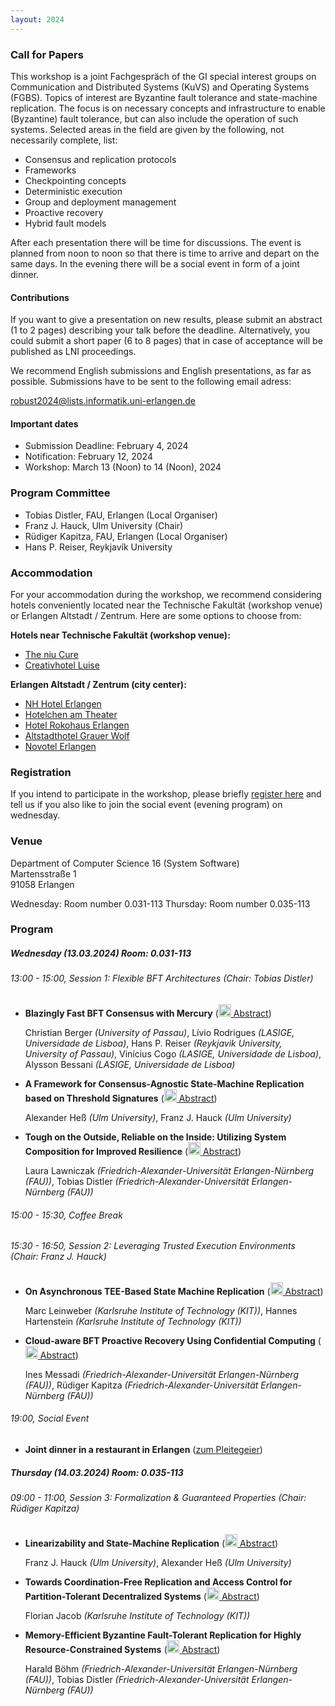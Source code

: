 ```yaml
---
layout: 2024
---
```


### Call for Papers

This workshop is a joint Fachgespräch of the GI special interest groups on Communication and Distributed Systems (KuVS) and Operating Systems (FGBS). Topics of interest are Byzantine fault tolerance and state-machine replication. The focus is on necessary concepts and infrastructure to enable (Byzantine) fault tolerance, but can also include the operation of such systems. Selected areas in the field are given by the following, not necessarily complete, list:


* Consensus and replication protocols
* Frameworks
* Checkpointing concepts
* Deterministic execution
* Group and deployment management
* Proactive recovery
* Hybrid fault models

<!-- * System support for blockchain
* System support for resource-limited devices and blockchain
* Resilient agreement protocols
* Trusted execution for improved resilience of decentralized infrastructures
* Blockchain consistency
* Cryptocurrency attacks and incentives
* Smart contract performance and security
* Blockchain soft and hard forks
* Anonymity and confidentiality in distributed ledgers
* Governance of distributed ledgers
* Scalability of distributed ledgers
* Use cases
* Novel application scenarios -->

After each presentation there will be time for discussions. The event is planned from noon to noon so that there is time to arrive and depart on the same days. In the evening there will be a social event in form of a joint dinner.

#### Contributions

If you want to give a presentation on new results, please submit an abstract (1 to 2 pages) describing your talk before the deadline. 
Alternatively, you could submit a short paper (6 to 8 pages) that in case of acceptance will be published as LNI proceedings. 

We recommend English submissions and English presentations, as far as possible. Submissions have to be sent to the following email adress:

[robust2024@lists.informatik.uni-erlangen.de](mailto:robust2024@lists.informatik.uni-erlangen.de) 

#### Important dates

* Submission Deadline: February 4, 2024
* Notification: February 12, 2024
* Workshop: March 13 (Noon) to 14 (Noon), 2024

### Program Committee


* Tobias Distler, FAU, Erlangen (Local Organiser)
* Franz J. Hauck, Ulm University (Chair)
* Rüdiger Kapitza, FAU, Erlangen (Local Organiser)
* Hans P. Reiser, Reykjavík University


### Accommodation

For your accommodation during the workshop, we recommend considering hotels conveniently located near the Technische Fakultät (workshop venue) or Erlangen Altstadt / Zentrum. Here are some options to choose from:

**Hotels near Technische Fakultät (workshop venue):**

* [The niu Cure](https://the.niu.de/hotels/deutschland/erlangen/the-niu-cure)
* [Creativhotel Luise](https://www.hotel-luise.de/)


**Erlangen Altstadt / Zentrum (city center):**

* [NH Hotel Erlangen](https://www.nh-hotels.com/en/hotel/nh-erlangen)
* [Hotelchen am Theater](https://hotelchen-am-theater.de)
* [Hotel Rokohaus Erlangen](https://hotel-rokokohaus-erlangen.hotel-mix.de/)
* [Altstadthotel Grauer Wolf](https://grauer-wolf.de/)
* [Novotel Erlangen](https://all.accor.com/hotel/5376/index.de.shtml?utm_campaign=seo+maps&utm_medium=seo+maps&utm_source=google+Maps)



### Registration

If you intend to participate in the workshop, please briefly [register here](https://www.betriebssysteme.org/aktivitaeten/treffen/robust2024/) and tell us if you also like to join the social event (evening program) on wednesday.


### Venue

Department of Computer Science 16 (System Software) \
Martensstraße 1 \
91058 Erlangen 

Wednesday: Room number  0.031-113
Thursday: Room number 0.035-113


### Program

##### Wednesday (13.03.2024) Room: 0.031-113

###### 13:00 - 15:00, Session 1: Flexible BFT Architectures (Chair: Tobias Distler)

  - **Blazingly Fast BFT Consensus with Mercury**  ([<img src="https://raw.githubusercontent.com/FortAwesome/Font-Awesome/6.x/svgs/solid/file.svg" width="20" height="20"> Abstract](/assets/abstracts/Mercury.pdf))
  
    Christian Berger *(University of Passau)*, Lívio Rodrigues *(LASIGE, Universidade de Lisboa)*, Hans P. Reiser *(Reykjavik University, University of Passau)*, Vinícius Cogo *(LASIGE, Universidade de Lisboa)*, Alysson Bessani *(LASIGE, Universidade de Lisboa)*
    
  - **A Framework for Consensus-Agnostic State-Machine Replication based on Threshold Signatures**  ([<img src="https://raw.githubusercontent.com/FortAwesome/Font-Awesome/6.x/svgs/solid/file.svg" width="20" height="20"> Abstract](/assets/abstracts/A_Framework_for_Consensus-Agnostic_State-Machine_Replication.pdf))
  
    Alexander Heß *(Ulm University)*, Franz J. Hauck *(Ulm University)*
    
  - **Tough on the Outside, Reliable on the Inside: Utilizing System Composition for Improved Resilience**  ([<img src="https://raw.githubusercontent.com/FortAwesome/Font-Awesome/6.x/svgs/solid/file.svg" width="20" height="20"> Abstract](/assets/abstracts/Utilizing_System_Composition_for_Improved_Resilience.pdf))
  
    Laura Lawniczak *(Friedrich-Alexander-Universität Erlangen-Nürnberg (FAU))*, Tobias Distler *(Friedrich-Alexander-Universität Erlangen-Nürnberg (FAU))*

###### 15:00 - 15:30, Coffee Break

###### 15:30 - 16:50, Session 2: Leveraging Trusted Execution Environments (Chair: Franz J. Hauck)

  - **On Asynchronous TEE-Based State Machine Replication**  ([<img src="https://raw.githubusercontent.com/FortAwesome/Font-Awesome/6.x/svgs/solid/file.svg" width="20" height="20"> Abstract](/assets/abstracts/On_Asynchronous_TEE_Based_State_Machine_Replication.pdf))
  
    Marc Leinweber *(Karlsruhe Institute of Technology (KIT))*, Hannes Hartenstein *(Karlsruhe Institute of Technology (KIT))*
    
  - **Cloud-aware BFT Proactive Recovery Using Confidential Computing**  ([<img src="https://raw.githubusercontent.com/FortAwesome/Font-Awesome/6.x/svgs/solid/file.svg" width="20" height="20"> Abstract](/assets/abstracts/TEE-PR.pdf))
  
    Ines Messadi *(Friedrich-Alexander-Universität Erlangen-Nürnberg (FAU))*, Rüdiger Kapitza *(Friedrich-Alexander-Universität Erlangen-Nürnberg (FAU))*
    
    
    
###### 19:00, Social Event

  - **Joint dinner in a restaurant in Erlangen** ([zum Pleitegeier](https://zum-pleitegeier.de/speisekarte-erlangen-bar-kneipe-restaurant/))
    

##### Thursday (14.03.2024) Room: 0.035-113

###### 09:00 - 11:00, Session 3: Formalization & Guaranteed Properties (Chair: Rüdiger Kapitza)

  - **Linearizability and State-Machine Replication**  ([<img src="https://raw.githubusercontent.com/FortAwesome/Font-Awesome/6.x/svgs/solid/file.svg" width="20" height="20"> Abstract](/assets/abstracts/Linearizability_and_State-Machine_Replication.pdf))
  
    Franz J. Hauck *(Ulm University)*, Alexander Heß *(Ulm University)*
    
  - **Towards Coordination-Free Replication and Access Control for Partition-Tolerant Decentralized Systems**  ([<img src="https://raw.githubusercontent.com/FortAwesome/Font-Awesome/6.x/svgs/solid/file.svg" width="20" height="20"> Abstract](/assets/abstracts/Towards_Coordination-Free_Replication_and_Access_Control.pdf))
  
    Florian Jacob *(Karlsruhe Institute of Technology (KIT))*
    
  - **Memory-Efficient Byzantine Fault-Tolerant Replication for Highly Resource-Constrained Systems**  ([<img src="https://raw.githubusercontent.com/FortAwesome/Font-Awesome/6.x/svgs/solid/file.svg" width="20" height="20"> Abstract](/assets/abstracts/memory-efficient-bft.pdf))
  
    Harald Böhm *(Friedrich-Alexander-Universität Erlangen-Nürnberg (FAU))*, Tobias Distler *(Friedrich-Alexander-Universität Erlangen-Nürnberg (FAU))*


